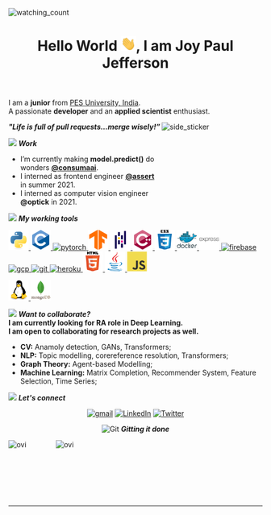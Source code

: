 

<p align="left"> 
<img src="https://komarev.com/ghpvc/?username=jeff10joy&color=brightgreen" alt="watching_count" />
 </p>


<h1 align="center">Hello World <img src="https://raw.githubusercontent.com/ABSphreak/ABSphreak/master/gifs/Hi.gif" width="30px">, I am Joy Paul Jefferson </h1>
 <br><br>
 I am  a <b>junior</b> from <a href="https://www.pes.edu">PES University, India</a>. <br>
 A passionate <b>developer</b> and an <b>applied scientist</b> enthusiast.

   <b><i>"Life is full of pull requests…merge wisely!”</i></b>
<img align="right" width=200px height=200px alt="side_sticker" src="https://media.giphy.com/media/TEnXkcsHrP4YedChhA/giphy.gif" />



<img src="https://media.giphy.com/media/iY8CRBdQXODJSCERIr/giphy.gif" width="30px">&nbsp;***Work***
-  I’m currently making **model.predict()** do wonders **[@consumaai](https://consuma.ai)**.
-  I interned as frontend engineer **[@assert](https://assertify.me)** in summer 2021.
-  I interned as computer vision engineer **@optick** in 2021.

 

<img src="https://media.giphy.com/media/iY8CRBdQXODJSCERIr/giphy.gif" width="30px">&nbsp;***My working tools***
<p align="center"> 

  
  <a href="https://www.python.org" target="_blank"> <img src="https://raw.githubusercontent.com/devicons/devicon/master/icons/python/python-original.svg" alt="python" width="40" height="40"/> </a> 
  <a href="https://www.cprogramming.com/" target="_blank"> <img src="https://raw.githubusercontent.com/devicons/devicon/master/icons/c/c-original.svg" alt="c" width="40" height="40"/> </a>
 <a href="https://pytorch.org/" target="_blank"> <img src="https://github.com/valohai/ml-logos/blob/master/pytorch.svg" alt="pytorch" width="40" height="40"/> </a>
  <a href="https://www.tensorflow.org/" target="_blank"> <img src="https://github.com/devicons/devicon/blob/master/icons/tensorflow/tensorflow-original.svg" alt="tensorflow" width="40" height="40"/> </a><a href="https://pandas.pydata.org/" target="_blank"> <img src="https://github.com/devicons/devicon/blob/master/icons/pandas/pandas-original.svg" alt="cplusplus" width="40" height="40"/> </a><a href="https://www.w3schools.com/cpp/" target="_blank"> <img src="https://raw.githubusercontent.com/devicons/devicon/master/icons/cplusplus/cplusplus-original.svg" alt="cplusplus" width="40" height="40"/> </a>
  <a href="https://www.w3schools.com/css/" target="_blank"> <img src="https://raw.githubusercontent.com/devicons/devicon/master/icons/css3/css3-original-wordmark.svg" alt="css3" width="40" height="40"/> </a>
  <a href="https://www.docker.com/" target="_blank"> <img src="https://raw.githubusercontent.com/devicons/devicon/master/icons/docker/docker-original-wordmark.svg" alt="docker" width="40" height="40"/> </a> 
  <a href="https://expressjs.com" target="_blank"> <img src="https://raw.githubusercontent.com/devicons/devicon/master/icons/express/express-original-wordmark.svg" alt="express" width="40" height="40"/> </a>
  <a href="https://firebase.google.com/" target="_blank"> <img src="https://www.vectorlogo.zone/logos/firebase/firebase-icon.svg" alt="firebase" width="40" height="40"/> </a>
  <a href="https://cloud.google.com" target="_blank"> <img src="https://www.vectorlogo.zone/logos/google_cloud/google_cloud-icon.svg" alt="gcp" width="40" height="40"/> </a> 
  <a href="https://git-scm.com/" target="_blank"> <img src="https://www.vectorlogo.zone/logos/git-scm/git-scm-icon.svg" alt="git" width="40" height="40"/> </a> 
  <a href="https://heroku.com" target="_blank"> <img src="https://www.vectorlogo.zone/logos/heroku/heroku-icon.svg" alt="heroku" width="40" height="40"/> </a> 
  <a href="https://www.w3.org/html/" target="_blank"> <img src="https://raw.githubusercontent.com/devicons/devicon/master/icons/html5/html5-original-wordmark.svg" alt="html5" width="40" height="40"/> </a> <a href="https://www.java.com" target="_blank"> <img src="https://raw.githubusercontent.com/devicons/devicon/master/icons/java/java-original.svg" alt="java" width="40" height="40"/> </a>
  <a href="https://developer.mozilla.org/en-US/docs/Web/JavaScript" target="_blank"> <img src="https://raw.githubusercontent.com/devicons/devicon/master/icons/javascript/javascript-original.svg" alt="javascript" width="40" height="40"/> </a>

  <a href="https://www.linux.org/" target="_blank"> <img src="https://raw.githubusercontent.com/devicons/devicon/master/icons/linux/linux-original.svg" alt="linux" width="40" height="40"/> </a>
  <a href="https://www.mongodb.com/" target="_blank"> <img src="https://raw.githubusercontent.com/devicons/devicon/master/icons/mongodb/mongodb-original-wordmark.svg" alt="mongodb" width="40" height="40"/> </a>
  
   
</p>  


<img src="https://media.giphy.com/media/iY8CRBdQXODJSCERIr/giphy.gif" width="30px">&nbsp;***Want to collaborate?***</br>
	**I am currently looking for RA role in Deep Learning.** </br>
	**I am open to collaborating for research projects as well.**

* **CV:** Anamoly detection, GANs, Transformers;
* **NLP:** Topic modelling, corereference resolution, Transformers;
* **Graph Theory:** Agent-based Modelling;
* **Machine Learning:** Matrix Completion, Recommender System, Feature Selection, Time Series;

<img src="https://media.giphy.com/media/iY8CRBdQXODJSCERIr/giphy.gif" width="30px">&nbsp;***Let's connect***</br>
<p align="center">
	<a href="mailto:contact.opjoy@gmail.com"><img src="https://img.icons8.com/bubbles/50/000000/gmail.png" alt="gmail"/></a>
 	<a href="https://www.linkedin.com/in/joy-j-85a90a105/"><img src="https://img.icons8.com/bubbles/50/000000/linkedin.png" alt="LinkedIn"/></a>
	<a href="https://twitter.com/opjeffoy"><img src="https://img.icons8.com/bubbles/50/000000/twitter.png" alt="Twitter"/></a>
</p>
  <p align="center">
 <img src="https://media.giphy.com/media/W5eoZHPpUx9sapR0eu/giphy.gif" width="30px" alt="Git"/>&nbsp;<i><b>Gitting it done</b></i></p>
 
<p><img align="left" src="https://github-readme-stats.vercel.app/api/top-langs?username=jeff10joy&show_icons=true&locale=en&layout=compact&theme=chartreuse-dark" alt="ovi" /></p>
<p>&nbsp;<img align="right" src="https://github-readme-stats.vercel.app/api?username=jeff10joy&show_icons=true&locale=en&theme=chartreuse-dark&include_all_commits=true&count_private=true" alt="ovi" width="410" /></p>
<br><br><br><br><br>

<hr>
<br><br>



<!--
**jeff10joy/jeff10joy** is a ✨ _special_ ✨ repository because its `README.md` (this file) appears on your GitHub profile.

Here are some ideas to get you started:


-->

